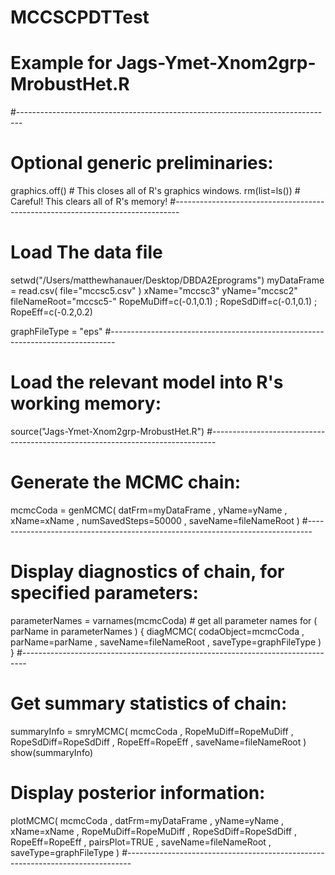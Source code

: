 # MCCSCPDTTest
# Example for Jags-Ymet-Xnom2grp-MrobustHet.R 
#------------------------------------------------------------------------------- 
# Optional generic preliminaries:
graphics.off() # This closes all of R's graphics windows.
rm(list=ls())  # Careful! This clears all of R's memory!
#------------------------------------------------------------------------------- 
# Load The data file 

setwd("/Users/matthewhanauer/Desktop/DBDA2Eprograms")
myDataFrame = read.csv( file="mccsc5.csv" )
xName="mccsc3"
yName="mccsc2"
fileNameRoot="mccsc5-"
RopeMuDiff=c(-0.1,0.1) ; RopeSdDiff=c(-0.1,0.1) ; RopeEff=c(-0.2,0.2)


graphFileType = "eps" 
#------------------------------------------------------------------------------- 
# Load the relevant model into R's working memory:
source("Jags-Ymet-Xnom2grp-MrobustHet.R")
#------------------------------------------------------------------------------- 
# Generate the MCMC chain:
mcmcCoda = genMCMC( datFrm=myDataFrame , yName=yName , xName=xName ,
                    numSavedSteps=50000 , saveName=fileNameRoot )
#------------------------------------------------------------------------------- 
# Display diagnostics of chain, for specified parameters:
parameterNames = varnames(mcmcCoda) # get all parameter names
for ( parName in parameterNames ) {
  diagMCMC( codaObject=mcmcCoda , parName=parName , 
            saveName=fileNameRoot , saveType=graphFileType )
}
#------------------------------------------------------------------------------- 
# Get summary statistics of chain:
summaryInfo = smryMCMC( mcmcCoda , RopeMuDiff=RopeMuDiff , 
                        RopeSdDiff=RopeSdDiff , RopeEff=RopeEff ,
                        saveName=fileNameRoot )
show(summaryInfo)
# Display posterior information:
plotMCMC( mcmcCoda , datFrm=myDataFrame , yName=yName , xName=xName , 
          RopeMuDiff=RopeMuDiff , RopeSdDiff=RopeSdDiff , RopeEff=RopeEff ,
          pairsPlot=TRUE , saveName=fileNameRoot , saveType=graphFileType )
#-------------------------------------------------------------------------------
